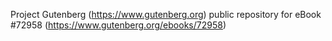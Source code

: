 Project Gutenberg (https://www.gutenberg.org) public repository
for eBook #72958 (https://www.gutenberg.org/ebooks/72958)
